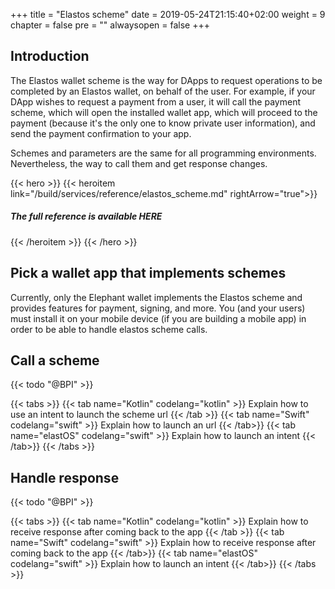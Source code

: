 +++
title = "Elastos scheme"
date = 2019-05-24T21:15:40+02:00
weight = 9
chapter = false
pre = ""
alwaysopen = false
+++

## Introduction

The Elastos wallet scheme is the way for DApps to request operations to be completed by an Elastos wallet, on behalf of the user. For example, if your DApp wishes to request a payment from a user, it will call the payment scheme, which will open the installed wallet app, which will proceed to the payment (because it's the only one to know private user information), and send the payment confirmation to your app.

Schemes and parameters are the same for all programming environments. Nevertheless, the way to call them and get response changes. 

{{< hero >}}
    {{< heroitem link="/build/services/reference/elastos_scheme.md" rightArrow="true">}}
        <h5>The full reference is available HERE</h5>
    {{< /heroitem >}}
{{< /hero >}}



## Pick a wallet app that implements schemes

Currently, only the Elephant wallet implements the Elastos scheme and provides features for payment, signing, and more. You (and your users) must install it on your mobile device (if you are building a mobile app) in order to be able to handle elastos scheme calls.

## Call a scheme

{{< todo "@BPI" >}}

{{< tabs >}} 
    {{< tab name="Kotlin" codelang="kotlin" >}} 
Explain how to use an intent to launch the scheme url
    {{< /tab >}} 
    {{< tab name="Swift" codelang="swift" >}} 
Explain how to launch an url
    {{< /tab>}}
    {{< tab name="elastOS" codelang="swift" >}} 
Explain how to launch an intent
    {{< /tab>}}
{{< /tabs >}}

## Handle response

{{< todo "@BPI" >}}

{{< tabs >}} 
    {{< tab name="Kotlin" codelang="kotlin" >}} 
Explain how to receive response after coming back to the app
    {{< /tab >}} 
    {{< tab name="Swift" codelang="swift" >}} 
Explain how to receive response after coming back to the app
    {{< /tab>}}
    {{< tab name="elastOS" codelang="swift" >}} 
Explain how to launch an intent
    {{< /tab>}}
{{< /tabs >}}
